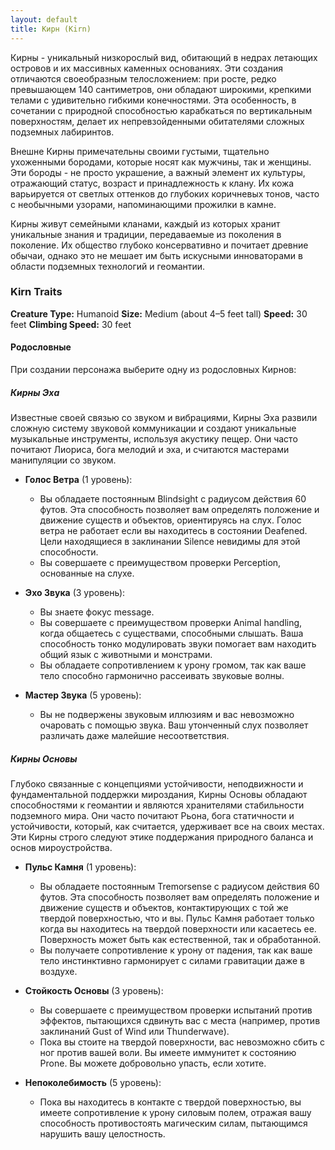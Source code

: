 ```yaml
---
layout: default
title: Кирн (Kirn)
---
```


Кирны - уникальный низкорослый вид, обитающий в недрах летающих островов и их массивных каменных основаниях. Эти создания отличаются своеобразным телосложением: при росте, редко превышающем 140 сантиметров, они обладают широкими, крепкими телами с удивительно гибкими конечностями. Эта особенность, в сочетании с природной способностью карабкаться по вертикальным поверхностям, делает их непревзойденными обитателями сложных подземных лабиринтов.

Внешне Кирны примечательны своими густыми, тщательно ухоженными бородами, которые носят как мужчины, так и женщины. Эти бороды - не просто украшение, а важный элемент их культуры, отражающий статус, возраст и принадлежность к клану. Их кожа варьируется от светлых оттенков до глубоких коричневых тонов, часто с необычными узорами, напоминающими прожилки в камне.

Кирны живут семейными кланами, каждый из которых хранит уникальные знания и традиции, передаваемые из поколения в поколение. Их общество глубоко консервативно и почитает древние обычаи, однако это не мешает им быть искусными инноваторами в области подземных технологий и геомантии.

### Kirn Traits
**Creature Type:** Humanoid
**Size:** Medium (about 4–5 feet tall)
**Speed:** 30 feet
**Climbing Speed:** 30 feet

#### Родословные
При создании персонажа выберите одну из родословных Кирнов:

##### Кирны Эха
Известные своей связью со звуком и вибрациями, Кирны Эха развили сложную систему звуковой коммуникации и создают уникальные музыкальные инструменты, используя акустику пещер. Они часто почитают Лиориса, бога мелодий и эха, и считаются мастерами манипуляции со звуком.

- **Голос Ветра** (1 уровень):
    - Вы обладаете постоянным Blindsight с радиусом действия 60 футов. Эта способность позволяет вам определять положение и движение существ и объектов, ориентируясь на слух. Голос ветра не работает если вы находитесь в состоянии Deafened. Цели находящиеся в заклинании Silence невидимы для этой способности.
    - Вы совершаете с преимуществом проверки Perception, основанные на слухе.

- **Эхо Звука** (3 уровень):
    - Вы знаете фокус message.
    - Вы совершаете с преимуществом проверки Animal handling, когда общаетесь с существами, способными слышать. Ваша способность тонко модулировать звуки помогает вам находить общий язык с животными и монстрами.
    - Вы обладаете сопротивлением к урону громом, так как ваше тело способно гармонично рассеивать звуковые волны.

- **Мастер Звука** (5 уровень):
    - Вы не подвержены звуковым иллюзиям и вас невозможно очаровать с помощью звука. Ваш утонченный слух позволяет различать даже малейшие несоответствия.

##### Кирны Основы
Глубоко связанные с концепциями устойчивости, неподвижности и фундаментальной поддержки мироздания, Кирны Основы обладают способностями к геомантии и являются хранителями стабильности подземного мира. Они часто почитают Рьона, бога статичности и устойчивости, который, как считается, удерживает все на своих местах. Эти Кирны строго следуют этике поддержания природного баланса и основ мироустройства.

- **Пульс Камня** (1 уровень):
    - Вы обладаете постоянным Tremorsense с радиусом действия 60 футов. Эта способность позволяет вам определять положение и движение существ и объектов, контактирующих с той же твердой поверхностью, что и вы. Пульс Камня работает только когда вы находитесь на твердой поверхности или касаетесь ее. Поверхность может быть как естественной, так и обработанной.
    - Вы получаете сопротивление к урону от падения, так как ваше тело инстинктивно гармонирует с силами гравитации даже в воздухе.

- **Стойкость Основы** (3 уровень):
    - Вы совершаете с преимуществом проверки испытаний против эффектов, пытающихся сдвинуть вас с места (например, против заклинаний Gust of Wind или Thunderwave).
    - Пока вы стоите на твердой поверхности, вас невозможно сбить с ног против вашей воли. Вы имеете иммунитет к состоянию Prone. Вы можете добровольно упасть, если хотите.

- **Непоколебимость** (5 уровень):
    - Пока вы находитесь в контакте с твердой поверхностью, вы имеете сопротивление к урону силовым полем, отражая вашу способность противостоять магическим силам, пытающимся нарушить вашу целостность.